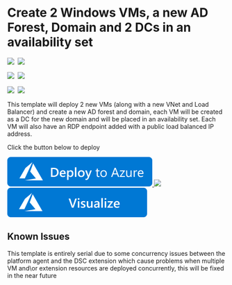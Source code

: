 # Create 2 Windows VMs, a new AD Forest, Domain and 2 DCs in an availability set

<IMG SRC="https://azurequickstartsservice.blob.core.windows.net/badges/active-directory-new-domain-ha-2-dc/PublicLastTestDate.svg" />&nbsp;
<IMG SRC="https://azurequickstartsservice.blob.core.windows.net/badges/active-directory-new-domain-ha-2-dc/PublicDeployment.svg" />&nbsp;

<IMG SRC="https://azurequickstartsservice.blob.core.windows.net/badges/active-directory-new-domain-ha-2-dc/FairfaxLastTestDate.svg" />&nbsp;
<IMG SRC="https://azurequickstartsservice.blob.core.windows.net/badges/active-directory-new-domain-ha-2-dc/FairfaxDeployment.svg" />&nbsp;

<IMG SRC="https://azurequickstartsservice.blob.core.windows.net/badges/active-directory-new-domain-ha-2-dc/BestPracticeResult.svg" />&nbsp;
<IMG SRC="https://azurequickstartsservice.blob.core.windows.net/badges/active-directory-new-domain-ha-2-dc/CredScanResult.svg" />&nbsp;

This template will deploy 2 new VMs (along with a new VNet and Load Balancer) and create a new  AD forest and domain, each VM will be created as a DC for the new domain and will be placed in an availability set. Each VM will also have an RDP endpoint added with a public load balanced IP address.

Click the button below to deploy

<a href="https://portal.azure.com/#create/Microsoft.Template/uri/https%3A%2F%2Fraw.githubusercontent.com%2FAzure%2Fazure-quickstart-templates%2Fmaster%2Factive-directory-new-domain-ha-2-dc%2Fazuredeploy.json" target="_blank">
    <img src="https://raw.githubusercontent.com/Azure/azure-quickstart-templates/master/1-CONTRIBUTION-GUIDE/images/deploytoazure.svg?sanitize=true"/>
</a>
<a href="https://portal.azure.us/#create/Microsoft.Template/uri/https%3A%2F%2Fraw.githubusercontent.com%2FAzure%2Fazure-quickstart-templates%2Fmaster%2Factive-directory-new-domain-ha-2-dc%2Fazuredeploy.json" target="_blank">
    <img src="http://azuredeploy.net/AzureGov.png"/>
</a>
<a href="http://armviz.io/#/?load=https%3A%2F%2Fraw.githubusercontent.com%2FAzure%2Fazure-quickstart-templates%2Fmaster%2Factive-directory-new-domain-ha-2-dc%2Fazuredeploy.json" target="_blank">
    <img src="https://raw.githubusercontent.com/Azure/azure-quickstart-templates/master/1-CONTRIBUTION-GUIDE/images/visualizebutton.svg?sanitize=true"/>
</a>

## Known Issues

This template is entirely serial due to some concurrency issues between the platform agent and the DSC extension which cause problems when multiple VM and\or extension resources are deployed concurrently, this will be fixed in the near future
